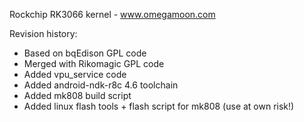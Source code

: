 Rockchip RK3066 kernel - www.omegamoon.com

Revision history:
  - Based on bqEdison GPL code
  - Merged with Rikomagic GPL code
  - Added vpu_service code
  - Added android-ndk-r8c 4.6 toolchain
  - Added mk808 build script
  - Added linux flash tools + flash script for mk808 (use at own risk!)
  